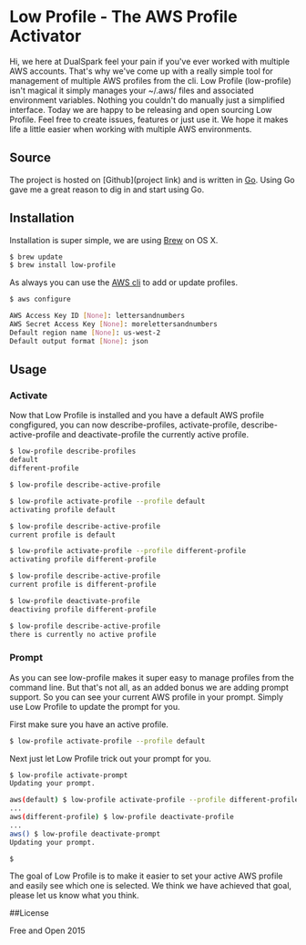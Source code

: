 # Low Profile - The AWS Profile Activator

Hi, we here at DualSpark feel your pain if you've ever worked with multiple AWS
accounts.  That's why we've come up with a really simple tool for management of multiple AWS profiles from the cli.  Low Profile (low-profile) isn't magical it simply manages your ~/.aws/ files and associated environment variables.  Nothing you couldn't do manually just a simplified interface.  Today we are happy to be releasing and open sourcing Low Profile.  Feel free to create issues, features or just use it.  We hope it makes life a little easier when working with multiple AWS environments.

## Source

The project is hosted on [Github](project link) and is written in [Go](https://golang.org).  Using Go gave me a great reason to dig in and start using Go.

## Installation

Installation is super simple, we are using [Brew](http://brew.sh) on OS X.

```bash
$ brew update
$ brew install low-profile
```

As always you can use the [AWS cli](http://aws.amazon.com/cli/) to add or update profiles.  

```bash
$ aws configure

AWS Access Key ID [None]: lettersandnumbers
AWS Secret Access Key [None]: morelettersandnumbers
Default region name [None]: us-west-2
Default output format [None]: json
```

## Usage

### Activate

Now that Low Profile is installed and you have a default AWS profile congfigured, you can now describe-profiles, activate-profile, describe-active-profile and deactivate-profile the currently active  profile.  


```bash
$ low-profile describe-profiles
default
different-profile

$ low-profile describe-active-profile

$ low-profile activate-profile --profile default
activating profile default

$ low-profile describe-active-profile
current profile is default

$ low-profile activate-profile --profile different-profile
activating profile different-profile

$ low-profile describe-active-profile
current profile is different-profile

$ low-profile deactivate-profile
deactiving profile different-profile

$ low-profile describe-active-profile
there is currently no active profile

```

### Prompt

As you can see low-profile makes it super easy to manage profiles from the command line.  But that's not all, as an added bonus we are adding prompt support.  So you can see your current AWS profile in your prompt.  Simply use Low Profile to update the prompt for you.  

First make sure you have an active profile.
```bash
$ low-profile activate-profile --profile default

```

Next just let Low Profile trick out your prompt for you.

```bash
$ low-profile activate-prompt
Updating your prompt.

aws(default) $ low-profile activate-profile --profile different-profile
...
aws(different-profile) $ low-profile deactivate-profile
...
aws() $ low-profile deactivate-prompt
Updating your prompt.

$
```

The goal of Low Profile is to make it easier to set your active AWS profile and
easily see which one is selected.  We think we have achieved that goal, please let us know what you think.

##License

Free and Open 2015
